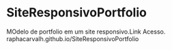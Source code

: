 # SiteResponsivoPortfolio
MOdelo de portfolio em um site responsivo.Link Acesso.
raphacarvalh.github.io/SiteResponsivoPortfolio
